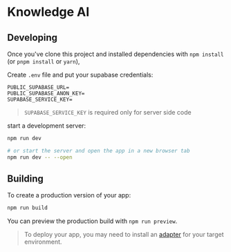 # Knowledge AI 



## Developing

Once you've clone this project and installed dependencies with `npm install` (or `pnpm install` or `yarn`), 

Create `.env` file and put your supabase credentials:

```
PUBLIC_SUPABASE_URL=
PUBLIC_SUPABASE_ANON_KEY=
SUPABASE_SERVICE_KEY=
```

> `SUPABASE_SERVICE_KEY` is required only for server side code


start a development server:

```bash
npm run dev

# or start the server and open the app in a new browser tab
npm run dev -- --open
```

## Building

To create a production version of your app:

```bash
npm run build
```

You can preview the production build with `npm run preview`.

> To deploy your app, you may need to install an [adapter](https://kit.svelte.dev/docs/adapters) for your target environment.

